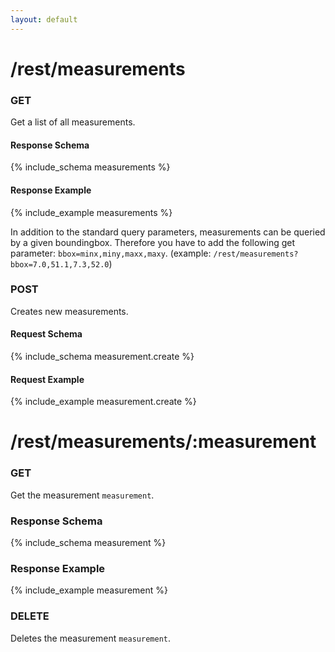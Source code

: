 ```yaml
---
layout: default
---
```


# /rest/measurements
### GET
Get a list of all measurements.
#### Response Schema
{% include_schema measurements %}
#### Response Example
{% include_example measurements %}

In addition to the standard query parameters, measurements can be queried by a given boundingbox. Therefore you have to add the following get parameter: `bbox=minx,miny,maxx,maxy`.
(example: `/rest/measurements?bbox=7.0,51.1,7.3,52.0`)

### POST
Creates new measurements.
#### Request Schema
{% include_schema measurement.create %}
#### Request Example
{% include_example measurement.create %}


# /rest/measurements/:measurement
### GET
Get the measurement `measurement`.
### Response Schema
{% include_schema measurement %}
### Response Example
{% include_example measurement %}

### DELETE
Deletes the measurement `measurement`.

